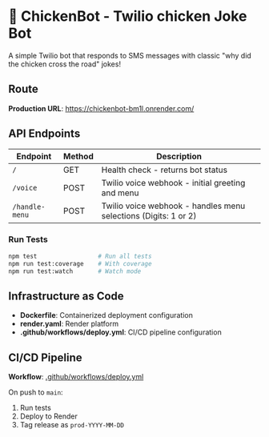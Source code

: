# 🐔 ChickenBot - Twilio chicken Joke Bot

A simple Twilio bot that responds to SMS messages with classic "why did the chicken cross the road" jokes!

## Route

**Production URL**: https://chickenbot-bm1l.onrender.com/

## API Endpoints

| Endpoint       | Method | Description                                                     |
| -------------- | ------ | --------------------------------------------------------------- |
| `/`            | GET    | Health check - returns bot status                               |
| `/voice`       | POST   | Twilio voice webhook - initial greeting and menu                |
| `/handle-menu` | POST   | Twilio voice webhook - handles menu selections (Digits: 1 or 2) |

### Run Tests

```bash
npm test                 # Run all tests
npm run test:coverage    # With coverage
npm run test:watch       # Watch mode
```

## Infrastructure as Code

- **Dockerfile**: Containerized deployment configuration
- **render.yaml**: Render platform
- **.github/workflows/deploy.yml**: CI/CD pipeline configuration

## CI/CD Pipeline

**Workflow**: [.github/workflows/deploy.yml](.github/workflows/deploy.yml)

On push to `main`:

1. Run tests
2. Deploy to Render
3. Tag release as `prod-YYYY-MM-DD`
